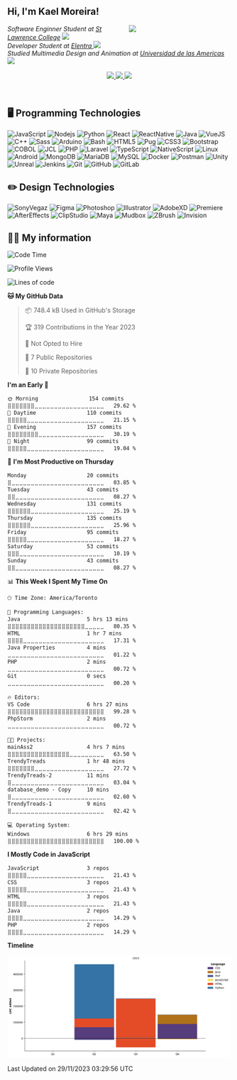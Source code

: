 <h2> Hi, I'm Kael Moreira!</h2>
<img align='right' src="https://media.giphy.com/media/M9gbBd9nbDrOTu1Mqx/giphy.gif" width="230">
<p><em>Software Enginner Student at <a href="https://www.stlawrencecollege.ca/">St Lawrence College</a> <img src="https://media.giphy.com/media/fYSnHlufseco8Fh93Z/giphy.gif" width="30"></br>Developer Student at <a href="https://elentra.com/">Elentra </a><img src="https://media.giphy.com/media/WUlplcMpOCEmTGBtBW/giphy.gif" width="30"> <br>
Studied Multimedia Design and Animation at  <a href="https://www.udla.edu.ec/">Universidad de las Americas </a> <img src="https://media.giphy.com/media/LHZyixOnHwDDy/giphy.gif" width="30">
</em></p>
<p align="center">
  <a href= "https://github.com/KaelSM">
    <img src="https://img.icons8.com/material-outlined/30/689d6a/source-code.png"/>
  </a>
  <a href= "https://www.linkedin.com/in/kael-moreira/">
    <img src="https://img.icons8.com/material-outlined/30/689d6a/linkedin.png"/>
  </a>
  <a href= "https://kaelsm.github.io/KaelProgrammer-Designer.github.io/">
    <img src="https://img.icons8.com/material-outlined/30/689d6a/geography.png"/>
  </a>
</p>
<br>

<h2>🖥️ Programming Technologies </h2>

![JavaScript](https://img.shields.io/badge/-JavaScript-black?style=flat-square&logo=javascript)
![Nodejs](https://img.shields.io/badge/-Nodejs-black?style=flat-square&logo=Node.js)
![Python](https://img.shields.io/badge/-Python-black?style=flat-square&logo=Python)
![React](https://img.shields.io/badge/-React-black?style=flat-square&logo=react)
![ReactNative](https://img.shields.io/badge/-ReactNative-blue?style=flat-square&logo=reactnative)
![Java](https://img.shields.io/badge/-Java-E34A86?style=flat-square&logo=java)
![VueJS](https://img.shields.io/badge/-Vuejs-E00599C?style=flat-square&logo=vuejs)
![C++](https://img.shields.io/badge/-C++-black?style=flat-square&logo=c)
![Sass](https://img.shields.io/badge/-Sass-black?style=flat-square&logo=sass)
![Arduino](https://img.shields.io/badge/-Arduino-black?style=flat-square&logo=arduino)
![Bash](https://img.shields.io/badge/-Bash-black?style=flat-square&logo=shell)
![HTML5](https://img.shields.io/badge/-HTML5-black?style=flat-square&logo=html5&logoColor=white)
![Pug](https://img.shields.io/badge/-Pug-black?style=flat-square&logo=pug)
![CSS3](https://img.shields.io/badge/-CSS3-black?style=flat-square&logo=css3)
![Bootstrap](https://img.shields.io/badge/-Bootstrap-black?style=flat-square&logo=bootstrap)
![COBOL](https://img.shields.io/badge/-COBOL-E34A86?style=flat-square&logo=COBOL)
![JCL](https://img.shields.io/badge/-JCL-00599C?style=flat-square&logo=JCL)
![PHP](https://img.shields.io/badge/-PHP-black?style=flat-square&logo=PHP)
![Laravel](https://img.shields.io/badge/-Laravel-black?style=flat-square&logo=laravel)
![TypeScript](https://img.shields.io/badge/-TypeScript-black?style=flat-square&logo=typescript)
![NativeScript](https://img.shields.io/badge/-NativeScript-black?style=flat-square&logo=nativescript)
![Linux](https://img.shields.io/badge/-Linux-black?style=flat-square&logo=linux)
![Android](https://img.shields.io/badge/-Android-black?style=flat-square&logo=android)
![MongoDB](https://img.shields.io/badge/-MongoDB-black?style=flat-square&logo=mongodb)
![MariaDB](https://img.shields.io/badge/-MariaDB-black?style=flat-square&logo=mariadb)
![MySQL](https://img.shields.io/badge/-MySQL-black?style=flat-square&logo=mysql)
![Docker](https://img.shields.io/badge/-Docker-black?style=flat-square&logo=docker)
![Postman](https://img.shields.io/badge/-Postman-black?style=flat-square&logo=postman)
![Unity](https://img.shields.io/badge/-Unity-black?style=flat-square&logo=unity)
![Unreal](https://img.shields.io/badge/-Unreal-black?style=flat-square&logo=unreal)
![Jenkins](https://img.shields.io/badge/-Jenkins-black?style=flat-square&logo=jenkins)
![Git](https://img.shields.io/badge/-Git-black?style=flat-square&logo=git)
![GitHub](https://img.shields.io/badge/-GitHub-181717?style=flat-square&logo=github)
![GitLab](https://img.shields.io/badge/-GitLab-black?style=flat-square&logo=gitlab)

<h2> ✏️ Design Technologies </h2>

![SonyVegaz](https://img.shields.io/badge/-SonyVegaz-lightblue?style=flat-square&logo=vegaz)
![Figma](https://img.shields.io/badge/-Figma-black?style=flat-square&logo=figma)
![Photoshop](https://img.shields.io/badge/-Photoshop-blue?style=flat-square&logo=PS)
![Illustrator](https://img.shields.io/badge/-Illustrator-orange?style=flat-square&logo=ai)
![AdobeXD](https://img.shields.io/badge/-AdobeXD-black?style=flat-square&logo=adobexd)
![Premiere](https://img.shields.io/badge/-Premiere-purple?style=flat-square&logo=pr)
![AfterEffects](https://img.shields.io/badge/-AfterEffects-darkblue?style=flat-square&logo=ae)
![ClipStudio](https://img.shields.io/badge/-ClipStudio-white?style=flat-square&logo=clipstudio)
![Maya](https://img.shields.io/badge/-Maya3D-00599C?style=flat-square&logo=maya)
![Mudbox](https://img.shields.io/badge/-Mudbox-green?style=flat-square&logo=mudbox)
![ZBrush](https://img.shields.io/badge/-Zbrush-red?style=flat-square&logo=zbrush)
![Invision](https://img.shields.io/badge/-Invision-black?style=flat-square&logo=invision)

<h2> 👨‍💻 My information </h2>

<!--START_SECTION:waka-->
![Code Time](http://img.shields.io/badge/Code%20Time-94%20hrs%2026%20mins-blue)

![Profile Views](http://img.shields.io/badge/Profile%20Views-0-blue)

![Lines of code](https://img.shields.io/badge/From%20Hello%20World%20I%27ve%20Written-854.8%20thousand%20lines%20of%20code-blue)

**🐱 My GitHub Data** 

> 📦 748.4 kB Used in GitHub's Storage 
 > 
> 🏆 319 Contributions in the Year 2023
 > 
> 🚫 Not Opted to Hire
 > 
> 📜 7 Public Repositories 
 > 
> 🔑 10 Private Repositories 
 > 
**I'm an Early 🐤** 

```text
🌞 Morning                154 commits         ⣿⣿⣿⣿⣿⣿⣿⣀⣀⣀⣀⣀⣀⣀⣀⣀⣀⣀⣀⣀⣀⣀⣀⣀⣀   29.62 % 
🌆 Daytime                110 commits         ⣿⣿⣿⣿⣿⣀⣀⣀⣀⣀⣀⣀⣀⣀⣀⣀⣀⣀⣀⣀⣀⣀⣀⣀⣀   21.15 % 
🌃 Evening                157 commits         ⣿⣿⣿⣿⣿⣿⣿⣿⣀⣀⣀⣀⣀⣀⣀⣀⣀⣀⣀⣀⣀⣀⣀⣀⣀   30.19 % 
🌙 Night                  99 commits          ⣿⣿⣿⣿⣿⣀⣀⣀⣀⣀⣀⣀⣀⣀⣀⣀⣀⣀⣀⣀⣀⣀⣀⣀⣀   19.04 % 
```
📅 **I'm Most Productive on Thursday** 

```text
Monday                   20 commits          ⣿⣀⣀⣀⣀⣀⣀⣀⣀⣀⣀⣀⣀⣀⣀⣀⣀⣀⣀⣀⣀⣀⣀⣀⣀   03.85 % 
Tuesday                  43 commits          ⣿⣿⣀⣀⣀⣀⣀⣀⣀⣀⣀⣀⣀⣀⣀⣀⣀⣀⣀⣀⣀⣀⣀⣀⣀   08.27 % 
Wednesday                131 commits         ⣿⣿⣿⣿⣿⣿⣀⣀⣀⣀⣀⣀⣀⣀⣀⣀⣀⣀⣀⣀⣀⣀⣀⣀⣀   25.19 % 
Thursday                 135 commits         ⣿⣿⣿⣿⣿⣿⣀⣀⣀⣀⣀⣀⣀⣀⣀⣀⣀⣀⣀⣀⣀⣀⣀⣀⣀   25.96 % 
Friday                   95 commits          ⣿⣿⣿⣿⣿⣀⣀⣀⣀⣀⣀⣀⣀⣀⣀⣀⣀⣀⣀⣀⣀⣀⣀⣀⣀   18.27 % 
Saturday                 53 commits          ⣿⣿⣿⣀⣀⣀⣀⣀⣀⣀⣀⣀⣀⣀⣀⣀⣀⣀⣀⣀⣀⣀⣀⣀⣀   10.19 % 
Sunday                   43 commits          ⣿⣿⣀⣀⣀⣀⣀⣀⣀⣀⣀⣀⣀⣀⣀⣀⣀⣀⣀⣀⣀⣀⣀⣀⣀   08.27 % 
```


📊 **This Week I Spent My Time On** 

```text
🕑︎ Time Zone: America/Toronto

💬 Programming Languages: 
Java                     5 hrs 13 mins       ⣿⣿⣿⣿⣿⣿⣿⣿⣿⣿⣿⣿⣿⣿⣿⣿⣿⣿⣿⣿⣀⣀⣀⣀⣀   80.35 % 
HTML                     1 hr 7 mins         ⣿⣿⣿⣿⣀⣀⣀⣀⣀⣀⣀⣀⣀⣀⣀⣀⣀⣀⣀⣀⣀⣀⣀⣀⣀   17.31 % 
Java Properties          4 mins              ⣀⣀⣀⣀⣀⣀⣀⣀⣀⣀⣀⣀⣀⣀⣀⣀⣀⣀⣀⣀⣀⣀⣀⣀⣀   01.22 % 
PHP                      2 mins              ⣀⣀⣀⣀⣀⣀⣀⣀⣀⣀⣀⣀⣀⣀⣀⣀⣀⣀⣀⣀⣀⣀⣀⣀⣀   00.72 % 
Git                      0 secs              ⣀⣀⣀⣀⣀⣀⣀⣀⣀⣀⣀⣀⣀⣀⣀⣀⣀⣀⣀⣀⣀⣀⣀⣀⣀   00.20 % 

🔥 Editors: 
VS Code                  6 hrs 27 mins       ⣿⣿⣿⣿⣿⣿⣿⣿⣿⣿⣿⣿⣿⣿⣿⣿⣿⣿⣿⣿⣿⣿⣿⣿⣿   99.28 % 
PhpStorm                 2 mins              ⣀⣀⣀⣀⣀⣀⣀⣀⣀⣀⣀⣀⣀⣀⣀⣀⣀⣀⣀⣀⣀⣀⣀⣀⣀   00.72 % 

🐱‍💻 Projects: 
mainAss2                 4 hrs 7 mins        ⣿⣿⣿⣿⣿⣿⣿⣿⣿⣿⣿⣿⣿⣿⣿⣿⣀⣀⣀⣀⣀⣀⣀⣀⣀   63.50 % 
TrendyTreads             1 hr 48 mins        ⣿⣿⣿⣿⣿⣿⣿⣀⣀⣀⣀⣀⣀⣀⣀⣀⣀⣀⣀⣀⣀⣀⣀⣀⣀   27.72 % 
TrendyTreads-2           11 mins             ⣿⣀⣀⣀⣀⣀⣀⣀⣀⣀⣀⣀⣀⣀⣀⣀⣀⣀⣀⣀⣀⣀⣀⣀⣀   03.04 % 
database_demo - Copy     10 mins             ⣿⣀⣀⣀⣀⣀⣀⣀⣀⣀⣀⣀⣀⣀⣀⣀⣀⣀⣀⣀⣀⣀⣀⣀⣀   02.60 % 
TrendyTreads-1           9 mins              ⣿⣀⣀⣀⣀⣀⣀⣀⣀⣀⣀⣀⣀⣀⣀⣀⣀⣀⣀⣀⣀⣀⣀⣀⣀   02.42 % 

💻 Operating System: 
Windows                  6 hrs 29 mins       ⣿⣿⣿⣿⣿⣿⣿⣿⣿⣿⣿⣿⣿⣿⣿⣿⣿⣿⣿⣿⣿⣿⣿⣿⣿   100.00 % 
```

**I Mostly Code in JavaScript** 

```text
JavaScript               3 repos             ⣿⣿⣿⣿⣿⣀⣀⣀⣀⣀⣀⣀⣀⣀⣀⣀⣀⣀⣀⣀⣀⣀⣀⣀⣀   21.43 % 
CSS                      3 repos             ⣿⣿⣿⣿⣿⣀⣀⣀⣀⣀⣀⣀⣀⣀⣀⣀⣀⣀⣀⣀⣀⣀⣀⣀⣀   21.43 % 
HTML                     3 repos             ⣿⣿⣿⣿⣿⣀⣀⣀⣀⣀⣀⣀⣀⣀⣀⣀⣀⣀⣀⣀⣀⣀⣀⣀⣀   21.43 % 
Java                     2 repos             ⣿⣿⣿⣿⣀⣀⣀⣀⣀⣀⣀⣀⣀⣀⣀⣀⣀⣀⣀⣀⣀⣀⣀⣀⣀   14.29 % 
PHP                      2 repos             ⣿⣿⣿⣿⣀⣀⣀⣀⣀⣀⣀⣀⣀⣀⣀⣀⣀⣀⣀⣀⣀⣀⣀⣀⣀   14.29 % 
```



**Timeline**

![Lines of Code chart](https://raw.githubusercontent.com/KaelSM/KaelSM/main/assets/bar_graph.png)


 Last Updated on 29/11/2023 03:29:56 UTC
<!--END_SECTION:waka-->
